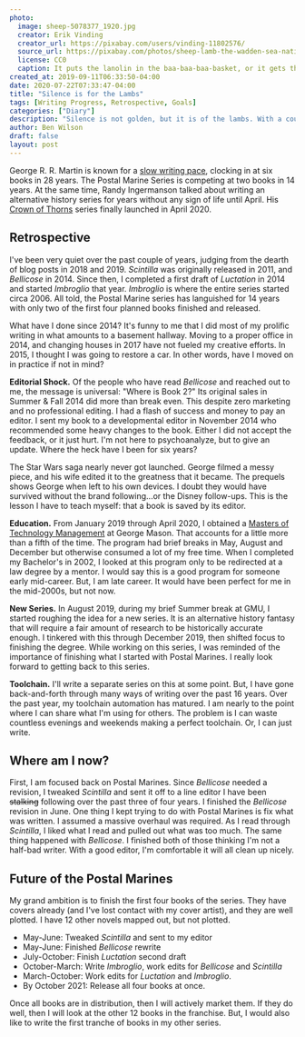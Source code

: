```yaml
---
photo:
  image: sheep-5078377_1920.jpg
  creator: Erik Vinding
  creator_url: https://pixabay.com/users/vinding-11802576/
  source_url: https://pixabay.com/photos/sheep-lamb-the-wadden-sea-national-5078377/
  license: CC0
  caption: It puts the lanolin in the baa-baa-baa-basket, or it gets the hoo-hoo-hoo-hose again.
created_at: 2019-09-11T06:33:50-04:00
date: 2020-07-22T07:33:47-04:00
title: "Silence is for the Lambs"
tags: [Writing Progress, Retrospective, Goals]
categories: ["Diary"]
description: "Silence is not golden, but it is of the lambs. With a couple years of relative silence, I'm in motion again."
author: Ben Wilson
draft: false
layout: post
---
```


George R. R. Martin is known for a [slow writing pace](https://principallyuncertain.com/2018/08/14/george-r-r-martin-writing-pace/), clocking in at six books in 28 years. The Postal Marine Series is competing at two books in 14 years. At the same time, Randy Ingermanson talked about writing an alternative history series for years without any sign of life until April. His [Crown of Thorns](https://amzn.to/3jrwyAR) series finally launched in April 2020.

<!--more-->

## Retrospective

I've been very quiet over the past couple of years, judging from the dearth of blog posts in 2018 and 2019. _Scintilla_ was originally released in 2011, and _Bellicose_ in 2014. Since then, I completed a first draft of _Luctation_ in 2014 and started _Imbroglio_ that year. _Imbroglio_ is where the entire series started circa 2006. All told, the Postal Marine series has languished for 14 years with only two of the first four planned books finished and released.

What have I done since 2014? It's funny to me that I did most of my prolific writing in what amounts to a basement hallway. Moving to a proper office in 2014, and changing houses in 2017 have not fueled my creative efforts. In 2015, I thought I was going to restore a car. In other words, have I moved on in practice if not in mind?

**Editorial Shock.** Of the people who have read _Bellicose_ and reached out to me, the message is universal: "Where is Book 2?" Its original sales in Summer & Fall 2014 did more than break even. This despite zero marketing and no professional editing. I had a flash of success and money to pay an editor. I sent my book to a developmental editor in November 2014 who recommended some heavy changes to the book. Either I did not accept the feedback, or it just hurt. I'm not here to psychoanalyze, but to give an update. Where the heck have I been for six years?

The Star Wars saga nearly never got launched. George filmed a messy piece, and his wife edited it to the greatness that it became. The prequels shows George when left to his own devices. I doubt they would have survived without the brand following...or the Disney follow-ups. This is the lesson I have to teach myself: that a book is saved by its editor.

**Education.** From January 2019 through April 2020, I obtained a [Masters of Technology Management](https://business.gmu.edu/masters-in-technology-management/) at George Mason. That accounts for a little more than a fifth of the time. The program had brief breaks in May, August and December but otherwise consumed a lot of my free time. When I completed my Bachelor's in 2002, I looked at this program only to be redirected at a law degree by a mentor. I would say this is a good program for someone early mid-career. But, I am late career. It would have been perfect for me in the mid-2000s, but not now.

**New Series.** In August 2019, during my brief Summer break at GMU, I started roughing the idea for a new series. It is an alternative history fantasy that will require a fair amount of research to be historically accurate enough. I tinkered with this through December 2019, then shifted focus to finishing the degree. While working on this series, I was reminded of the importance of finishing what I started with Postal Marines. I really look forward to getting back to this series.

**Toolchain.** I'll write a separate series on this at some point. But, I have gone back-and-forth through many ways of writing over the past 16 years. Over the past year, my toolchain automation has matured. I am nearly to the point where I can share what I'm using for others. The problem is I can waste countless evenings and weekends making a perfect toolchain. Or, I can just write.

## Where am I now?

First, I am focused back on Postal Marines. Since _Bellicose_ needed a revision, I tweaked _Scintilla_ and sent it off to a line editor I have been <del>stalking</del> following over the past three of four years. I finished the _Bellicose_ revision in June. One thing I kept trying to do with Postal Marines is fix what was written. I assumed a massive overhaul was required. As I read through _Scintilla_, I liked what I read and pulled out what was too much. The same thing happened with _Bellicose_. I finished both of those thinking I'm not a half-bad writer. With a good editor, I'm comfortable it will all clean up nicely.

## Future of the Postal Marines

My grand ambition is to finish the first four books of the series. They have covers already (and I've lost contact with my cover artist), and they are well plotted. I have 12 other novels mapped out, but not plotted.

* May-June: Tweaked _Scintilla_ and sent to my editor
* May-June: Finished _Bellicose_ rewrite
* July-October: Finish _Luctation_ second draft
* October-March: Write _Imbroglio_, work edits for _Bellicose_ and _Scintilla_
* March-October: Work edits for _Luctation_ and _Imbroglio_.
* By October 2021: Release all four books at once.

Once all books are in distribution, then I will actively market them. If they do well, then I will look at the other 12 books in the franchise. But, I would also like to write the first tranche of books in my other series.
